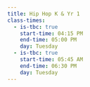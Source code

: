 ```yaml
---
title: Hip Hop K & Yr 1
class-times:
  - is-tbc: true
    start-time: 04:15 PM
    end-time: 05:00 PM
    day: Tuesday
  - is-tbc: true
    start-time: 05:45 AM
    end-time: 06:30 PM
    day: Tuesday
---
```

